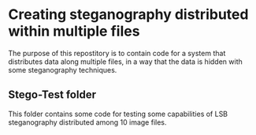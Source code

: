 # Creating steganography distributed within multiple files

The purpose of this repostitory is to contain code for a system that distributes data along multiple files, in a way that the data is hidden with some steganography techniques. 

## Stego-Test folder 

This folder contains some code for testing some capabilities of LSB steganography distributed among 10 image files. 
